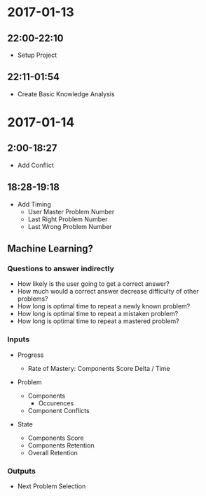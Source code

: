 # 2017-01-13

## 22:00-22:10

- Setup Project

## 22:11-01:54

- Create Basic Knowledge Analysis

# 2017-01-14

## 2:00-18:27

- Add Conflict

## 18:28-19:18

- Add Timing
	- User Master Problem Number
	- Last Right Problem Number
	- Last Wrong Problem Number

##

## Machine Learning?

### Questions to answer indirectly

- How likely is the user going to get a correct answer?
- How much would a correct answer decrease difficulty of other problems?
- How long is optimal time to repeat a newly known problem?
- How long is optimal time to repeat a mistaken problem?
- How long is optimal time to repeat a mastered problem?

### Inputs

- Progress
	- Rate of Mastery: Components Score Delta / Time

- Problem
	- Components
		- Occurences
	- Component Conflicts

- State
	- Components Score
	- Components Retention
	- Overall Retention


### Outputs

- Next Problem Selection
